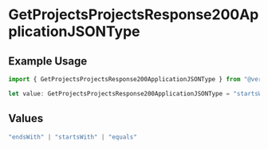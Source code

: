 # GetProjectsProjectsResponse200ApplicationJSONType

## Example Usage

```typescript
import { GetProjectsProjectsResponse200ApplicationJSONType } from "@vercel/sdk/models/operations/getprojects.js";

let value: GetProjectsProjectsResponse200ApplicationJSONType = "startsWith";
```

## Values

```typescript
"endsWith" | "startsWith" | "equals"
```